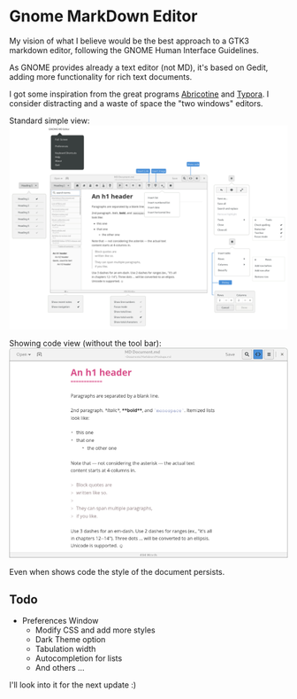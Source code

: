 # Gnome MarkDown Editor

My vision of what I believe would be the best approach to a GTK3 markdown editor, following the GNOME Human Interface Guidelines.

As GNOME provides already a text editor (not MD), it's based on Gedit, adding more functionality for rich text documents.

I got some inspiration from the great programs [Abricotine](http://abricotine.brrd.fr) and [Typora](https://typora.io). I consider distracting and a waste of space the "two windows" editors. 

Standard simple view:
![alt text](https://github.com/gnacho/Gnome-MD/blob/master/Main.png)

Showing code view (without the tool bar):
![alt text](https://github.com/gnacho/Gnome-MD/blob/master/Code_View.png)

Even when shows code the style of the document persists.

## Todo

- Preferences Window
  - Modify CSS and add more styles 
  - Dark Theme option
  - Tabulation width
  - Autocompletion for lists
  - And others ...
  
I'll look into it for the next update :)
